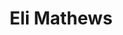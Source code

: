 ---
title: Eli Mathews
linkedin: elimathews
github: supereli

logzio-role: Sales Engineer
sitemap: false
---